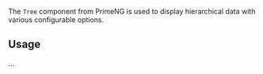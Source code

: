 The `Tree` component from PrimeNG is used to display hierarchical data with various configurable options.

## Usage

...
